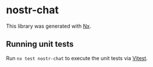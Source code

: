 # nostr-chat

This library was generated with [Nx](https://nx.dev).

## Running unit tests

Run `nx test nostr-chat` to execute the unit tests via [Vitest](https://vitest.dev/).
